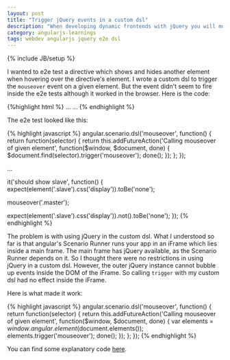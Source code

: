 ```yaml
---
layout: post
title: "Trigger jQuery events in a custom dsl"
description: "When developing dynamic frontends with jQuery you will most likely be making use of events (e.g. mouseover). In AngularJS this event handling code usually lies in directives. When it comes to testing these directives in e2e tests, you may want to trigger some of these events. Angular uses it's jqLite for e2e test where you might be looking first for some events you can trigger. But since jqLite is only a subset of jquery it doesn't provide all events supported by jquery."
category: angularjs-learnings
tags: webdev angularjs jquery e2e dsl
---
```

{% include JB/setup %}

I wanted to e2e test a directive which shows and hides another element when hovering over the directive's element. I wrote a custom dsl to trigger the ```mouseover``` event on a given element. But the event didn't seem to fire inside the e2e tests although it worked in the browser. Here is the code:

{%highlight html %}
<span class="master" show-hide=".slave">...</span>
<span class="slave">...</span>
{% endhighlight %}

The e2e test looked like this:

{% highlight javascript %}
angular.scenario.dsl('mouseover', function() {
  return function(selector) {
    return this.addFutureAction('Calling mouseover of given element', function($window, $document, done) {
      $document.find(selector).trigger('mouseover');
      done();
    });
  };
});

...

it('should show slave', function() {
  expect(element('.slave').css('display')).toBe('none');
  
  mouseover('.master');

  expect(element('.slave').css('display')).not().toBe('none');
});
{% endhighlight %}

The problem is with using jQuery in the custom dsl. What I understood so far is that angular's Scenario Runner runs your app in an iFrame which lies inside a main frame. The main frame has jQuery available, as the Scenario Runner depends on it. So I thought there were no restrictions in using jQuery in a custom dsl. However, the outer jQuery instance cannot bubble up events inside the DOM of the iFrame. So calling ```trigger``` with my custom dsl had no effect inside the iFrame.

Here is what made it work:

{% highlight javascript %}
angular.scenario.dsl('mouseover', function() {
  return function(selector) {
    return this.addFutureAction('Calling mouseover of given element', function($window, $document, done) {
      var elements = $window.angular.element($document.elements());
      elements.trigger('mouseover');
      done();
    });
  };
});
{% endhighlight %}

You can find some explanatory code [here](https://github.com/angular/angular.js/pull/752).